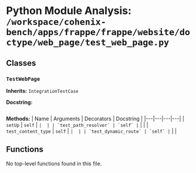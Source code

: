 # Python Module Analysis: `/workspace/cohenix-bench/apps/frappe/frappe/website/doctype/web_page/test_web_page.py`

## Classes

### `TestWebPage`
**Inherits:** `IntegrationTestCase`


**Docstring:**
```

```

**Methods:**
| Name | Arguments | Decorators | Docstring |
|---|---|---|---|
| `setUp` | `self` | `` |  |
| `test_path_resolver` | `self` | `` |  |
| `test_content_type` | `self` | `` |  |
| `test_dynamic_route` | `self` | `` |  |





## Functions

No top-level functions found in this file.
